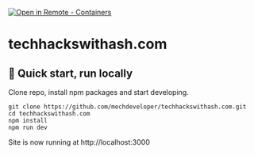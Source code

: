 [![Open in Remote - Containers](https://img.shields.io/static/v1?label=Remote%20-%20Containers&message=Open&color=blue&logo=visualstudiocode)](https://vscode.dev/redirect?url=vscode://ms-vscode-remote.remote-containers/cloneInVolume?url=https://github.com/mechdeveloper/techhackswithash.com.git)

# techhackswithash.com

## 🚀 Quick start, run locally

Clone repo, install npm packages and start developing.

```
git clone https://github.com/mechdeveloper/techhackswithash.com.git
cd techhackswithash.com
npm install
npm run dev
```

Site is now running at http://localhost:3000